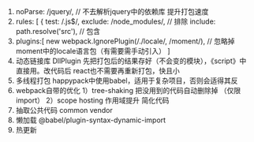 1. noParse: /jquery/, // 不去解析jquery中的依赖库 提升打包速度
2. rules: [
      {
        test: /\.js$/,
        exclude: /node_modules/, // 排除
        include: path.resolve('src'), // 包含
3. plugins:[
     new webpack.IgnorePlugin(/\.\/locale/, /moment/), // 忽略掉moment中的locale语言包（有需要需手动引入）
    ]
4. 动态链接库 DllPlugin 先把打包后的结果存好（不会变的模块），《script》中直接用。改代码后 react也不需要再重新打包，快且小
5. 多线程打包 happypack中使用babel，适用于复杂项目，否则会适得其反
6. webpack自带的优化
    1）tree-shaking  把没用到的代码自动删除掉 （仅限 import）
    2）scope hosting 作用域提升 简化代码
7. 抽取公共代码 common vendor
8. 懒加载 @babel/plugin-syntax-dynamic-import
9. 热更新